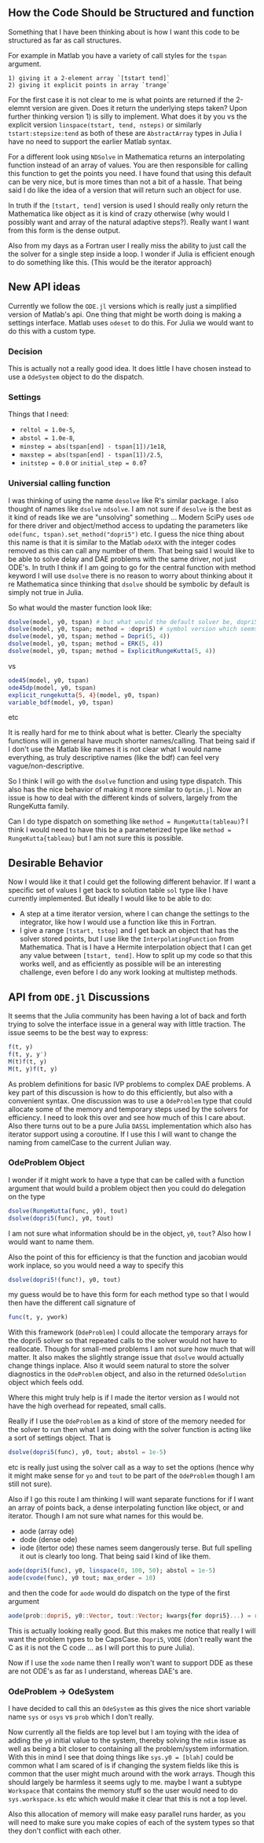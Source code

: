 ## How the Code Should be Structured and function
Something that I have been thinking about is how I want this code to be
structured as far as call structures.

For example in Matlab you have a variety of call styles for the `tspan`
argument.

    1) giving it a 2-element array `[tstart tend]`
    2) giving it explicit points in array `trange`

For the first case it is not clear to me is what points are returned if the
2-elemnt version are given. Does it return the underlying steps taken? Upon
further thinking version 1) is silly to implement. What does it by you vs the
explicit version `linspace(tstart, tend, nsteps)` or similarly `tstart:stepsize:tend`
as both of these are `AbstractArray` types in Julia I have no need to support
the earlier Matlab syntax.

For a different look using `NDSolve` in Mathematica returns an interpolating
function instead of an array of values. You are then responsible for calling
this function to get the points you need. I have found that using this default
can be very nice, but is more times than not a bit of a hassle. That being said
I do like the idea of a version that will return such an object for use.

In truth if the `[tstart, tend]` version is used I should really only return
the Mathematica like object as it is kind of crazy otherwise (why would I
possibly want and array of the natural adaptive steps?). Really want I want
from this form is the dense output.

Also from my days as a Fortran user I really miss the ability to just call the
the solver for a single step inside a loop. I wonder if Julia is efficient
enough to do something like this. (This would be the iterator approach)

## New API ideas
Currently we follow the `ODE.jl` versions which is really just a simplified
version of Matlab's api. One thing that might be worth doing is making a
settings interface. Matlab uses `odeset` to do this. For Julia we would want
to do this with a custom type.
### Decision
This is actually not a really good idea. It does little I have chosen instead
to use a `OdeSystem` object to do the dispatch.

### Settings
Things that I need:
* `reltol = 1.0e-5`,
* `abstol = 1.0e-8`,
* `minstep = abs(tspan[end] - tspan[1])/1e18`,
* `maxstep = abs(tspan[end] - tspan[1])/2.5`,
* `initstep = 0.0` or `initial_step = 0.0`?

### Universial calling function
I was thinking of using the name `desolve` like R's similar package. I also
thought of names like `dsolve` `ndsolve`. I am not sure if `desolve` is the best
as it kind of reads like we are "unsolving" something ... Modern SciPy uses
`ode` for there driver and object/method access to updating the parameters like
`ode(func, tspan).set_method("dopri5")` etc. I guess the nice thing about this
name is that it is similar to the Matlab `odeXX` with the integer codes removed
as this can call any number of them. That being said I would like to be able to
solve delay and DAE problems with the same driver, not just ODE's. In truth I
think if I am going to go for the central function with method keyword I will
use `dsolve` there is no reason to worry about thinking about it re Mathematica
since thinking that `dsolve` should be symbolic by default is simply not true
in Julia.

So what would the master function look like:

```jl
dsolve(model, y0, tspan) # but what would the default solver be, dopri5 I think
dsolve(model, y0, tspan; method = :dopri5) # symbol version which seems bad, see how `Optim.jl` is moving over to type dispatch
dsolve(model, y0, tspan; method = Dopri(5, 4))
dsolve(model, y0, tspan; method = ERK(5, 4))
dsolve(model, y0, tspan; method = ExplicitRungeKutta(5, 4))
```

vs

```jl
ode45(model, y0, tspan)
ode45dp(model, y0, tspan)
explicit_rungekutta{5, 4}(model, y0, tspan)
variable_bdf(model, y0, tspan)
```

etc

It is really hard for me to think about what is better. Clearly the specialty
functions will in general have much shorter names/calling. That being said if
I don't use the Matlab like names it is not clear what I would name everything,
as truly descriptive names (like the bdf) can feel very vague/non-descriptive.

So I think I will go with the `dsolve` function and using type dispatch. This
also has the nice behavior of making it more similar to `Optim.jl`. Now an
issue is how to deal with the different kinds of solvers, largely from the
RungeKutta family.

Can I do type dispatch on something like `method = RungeKutta(tableau)`? I think
I would need to have this be a parameterized type like `method = RungeKutta{tableau}`
but I am not sure this is possible.

## Desirable Behavior
Now I would like it that I could get the following different behavior. If I want
a specific set of values I get back to solution table `sol` type like I have
currently implemented. But ideally I would like to be able to do:
* A step at a time iterator version, where I can change the settings to the
  integrator, like how I would use a function like this in Fortran.
* I give a range `[tstart, tstop]` and I get back an object that has the solver
  stored points, but I use like the `InterpolatingFunction` from Mathematica.
  That is I have a Hermite interpolation object that I can get any value between
  `[tstart, tend]`.
How to split up my code so that this works well, and as efficiently as possible
will be an interesting challenge, even before I do any work looking at multistep
methods.

## API from `ODE.jl` Discussions
It seems that the Julia community has been having a lot of back and forth
trying to solve the interface issue in a general way with little traction. The
issue seems to be the best way to express:

```jl
f(t, y)
f(t, y, y')
M(t)f(t, y)
M(t, y)f(t, y)
```

As problem definitions for basic IVP problems to complex DAE problems. A key
part of this discussion is how to do this efficiently, but also with a
convenient syntax. One discussion was to use a `OdeProblem` type that could
allocate some of the memory and temporary steps used by the solvers for
efficiency. I need to look this over and see how much of this I care about.
Also there turns out to be a pure Julia `DASSL` implementation which also has
iterator support using a coroutine. If I use this I will want to change the
naming from camelCase to the current Julian way.

### OdeProblem Object
I wonder if it might work to have a type that can be called with a function
argument that would build a problem object then you could do delegation on
the type

```jl
dsolve(RungeKutta(func, y0), tout)
dsolve(dopri5(func), y0, tout)
```

I am not sure what information should be in the object, `y0`, `tout`? Also
how I would want to name them.

Also the point of this for efficiency is that the function and jacobian
would work inplace, so you would need a way to specify this

```jl
dsolve(dopri5!(func!), y0, tout)
```

my guess would be to have this form for each method type so that I would
then have the different call signature of

```jl
func(t, y, ywork)
```

With this framework (`OdeProblem`) I could allocate the temporary arrays for
the dopri5 solver so that repeated calls to the solver would not have to
reallocate. Though for small-med problems I am not sure how much that will
matter. It also makes the slightly strange issue that `dsolve` would actually
change things inplace. Also it would seem natural to store the solver
diagnostics in the `OdeProblem` object, and also in the returned `OdeSolution`
object which feels odd.

Where this might truly help is if I made the itertor version as I would not have
the high overhead for repeated, small calls.

Really if I use the `OdeProblem` as a kind of store of the memory needed for
the solver to run then what I am doing with the solver function is acting like
a sort of settings object. That is

```jl
dsolve(dopri5(func), y0, tout; abstol = 1e-5)
```

etc is really just using the solver call as a way to set the options (hence why
it might make sense for `yo` and `tout` to be part of the `OdeProblem` though
I am still not sure).

Also if I go this route I am thinking I will want separate functions for if I
want an array of points back, a dense interpolating function like object, or
and iterator. Though I am not sure what names for this would be.
* aode (array ode)
* dode (dense ode)
* iode (itertor ode)
these names seem dangerously terse. But full spelling it out is clearly too
long. That being said I kind of like them.

```jl
aode(dopri5(func), y0, linspace(0, 100, 50); abstol = 1e-5)
aode(cvode(func), y0 tout; max_order = 10)
```

and then the code for `aode` would do dispatch on the type of the first
argument

```jl
aode(prob::dopri5, y0::Vector, tout::Vector; kwargs{for dopri5}...) = rk_adapt(prob, y0, tout, btab::RKExplicitTableau = bt_dopri5)
```

This is actually looking really good. But this makes me notice that really I
will want the problem types to be CapsCase. `Dopri5`, `VODE` (don't really want
the C as it is not the C code ... as I will port this to pure Julia).

Now if I use the `xode` name then I really won't want to support DDE as these
are not ODE's as far as I understand, whereas DAE's are.

### OdeProblem -> OdeSystem
I have decided to call this an `OdeSystem` as this gives the nice short variable
name `sys` or `osys` vs `prob` which I don't really.

Now currently all the fields are top level but I am toying with the idea of
adding the `y0` initial value to the system, thereby solving the `ndim` issue as
well as being a bit closer to containing all the problem/system information.
With this in mind I see that doing things like `sys.y0 = [blah]` could be common
what I am scared of is if changing the system fields like this is common that
the user might much around with the work arrays. Though this should largely
be harmless it seems ugly to me. maybe I want a subtype `Workspace` that
contains the memory stuff so the user would need to do `sys.workspace.ks` etc
which would make it clear that this is not a top level.

Also this allocation of memory will make easy parallel runs harder, as you
will need to make sure you make copies of each of the system types so that
they don't conflict with each other.
